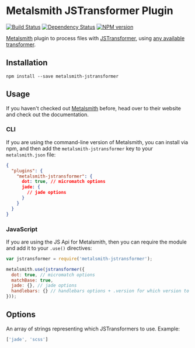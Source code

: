 # Metalsmith JSTransformer Plugin

[![Build Status](https://img.shields.io/travis/RobLoach/metalsmith-jstransformer/master.svg)](https://travis-ci.org/RobLoach/metalsmith-jstransformer)
[![Dependency Status](https://david-dm.org/RobLoach/metalsmith-jstransformer.png)](https://david-dm.org/RobLoach/metalsmith-jstransformer)
[![NPM version](https://img.shields.io/npm/v/metalsmith-jstransformer.svg)](https://www.npmjs.org/package/metalsmith-jstransformer)

[Metalsmith](http://metalsmith.io) plugin to process files with [JSTransformer](https://github.com/jstransformers/jstransformer), using [any available transformer](https://www.npmjs.com/browse/keyword/jstransformer).

## Installation

    npm install --save metalsmith-jstransformer

## Usage

If you haven't checked out [Metalsmith](http://metalsmith.io) before, head over
to their website and check out the documentation.

### CLI

If you are using the command-line version of Metalsmith, you can install via npm, and then add the
`metalsmith-jstransformer` key to your `metalsmith.json` file:

```json
{
  "plugins": {
    "metalsmith-jstransformer": {
      dot: true, // micromatch options
      jade: {
        // jade options
      }
    }
  }
}
```

### JavaScript

If you are using the JS Api for Metalsmith, then you can require the module and add it to your
`.use()` directives:

```js
var jstransformer = require('metalsmith-jstransformer');

metalsmith.use(jstransformer({
  dot: true, // micromatch options
  matchBase: true,
  jade: {}, // jade options
  handlebars: {} // handlebars options + .version for which version to install
}));
```

## Options

An array of strings representing which JSTransformers to use. Example:

```javascript
['jade', 'scss']
```
